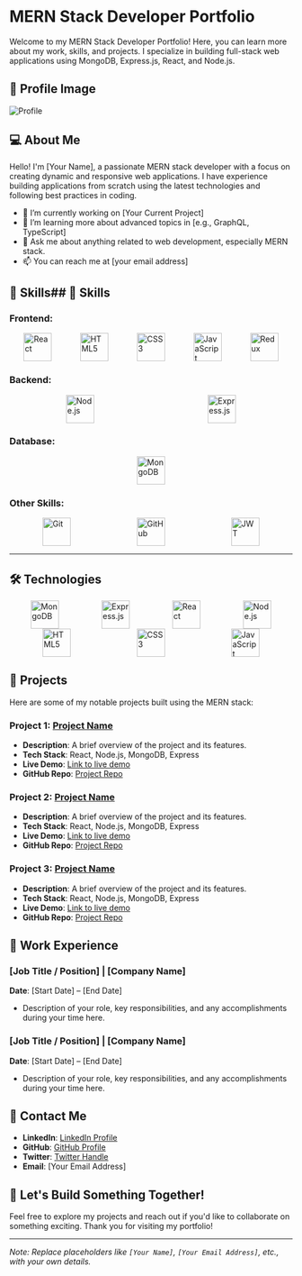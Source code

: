 # MERN Stack Developer Portfolio

Welcome to my MERN Stack Developer Portfolio! Here, you can learn more about my work, skills, and projects. I specialize in building full-stack web applications using MongoDB, Express.js, React, and Node.js.

## 📸 Profile Image

![Profile](./images/profile.jpg)

## 💻 About Me

Hello! I'm [Your Name], a passionate MERN stack developer with a focus on creating dynamic and responsive web applications. I have experience building applications from scratch using the latest technologies and following best practices in coding.

- 🔭 I’m currently working on [Your Current Project]
- 🌱 I’m learning more about advanced topics in [e.g., GraphQL, TypeScript]
- 💬 Ask me about anything related to web development, especially MERN stack.
- 📫 You can reach me at [your email address]

## 🚀 Skills## 🚀 Skills

### Frontend:
<div style="display: flex; justify-content: space-around;">
  <img src="images/icons/react.svg" alt="React" width="50" height="50" title="React"/>
  <img src="images/icons/html5.svg" alt="HTML5" width="50" height="50" title="HTML5"/>
  <img src="images/icons/css3.svg" alt="CSS3" width="50" height="50" title="CSS3"/>
  <img src="images/icons/js.svg" alt="JavaScript" width="50" height="50" title="JavaScript"/>
  <img src="images/icons/redux.svg" alt="Redux" width="50" height="50" title="Redux"/>
</div>

### Backend:
<div style="display: flex; justify-content: space-around;">
  <img src="images/icons/nodejs.svg" alt="Node.js" width="50" height="50" title="Node.js"/>
  <img src="images/icons/express.svg" alt="Express.js" width="50" height="50" title="Express.js"/>
</div>

### Database:
<div style="display: flex; justify-content: space-around;">
  <img src="images/icons/mongodb.svg" alt="MongoDB" width="50" height="50" title="MongoDB"/>
</div>

### Other Skills:
<div style="display: flex; justify-content: space-around;">
  <img src="images/icons/git.svg" alt="Git" width="50" height="50" title="Git"/>
  <img src="images/icons/github.svg" alt="GitHub" width="50" height="50" title="GitHub"/>
  <img src="images/icons/jwt.svg" alt="JWT" width="50" height="50" title="JWT"/>
</div>

---

## 🛠️ Technologies

<div style="display: flex; justify-content: space-around;">
  <img src="images/icons/mongodb.svg" alt="MongoDB" width="50" height="50" title="MongoDB"/>
  <img src="images/icons/express.svg" alt="Express.js" width="50" height="50" title="Express.js"/>
  <img src="images/icons/react.svg" alt="React" width="50" height="50" title="React"/>
  <img src="images/icons/nodejs.svg" alt="Node.js" width="50" height="50" title="Node.js"/>
</div>

<div style="display: flex; justify-content: space-around;">
  <img src="images/icons/html5.svg" alt="HTML5" width="50" height="50" title="HTML5"/>
  <img src="images/icons/css3.svg" alt="CSS3" width="50" height="50" title="CSS3"/>
  <img src="images/icons/js.svg" alt="JavaScript" width="50" height="50" title="JavaScript"/>
</div>

## 📂 Projects

Here are some of my notable projects built using the MERN stack:

### Project 1: **[Project Name](link-to-project)**
- **Description**: A brief overview of the project and its features.
- **Tech Stack**: React, Node.js, MongoDB, Express
- **Live Demo**: [Link to live demo](#)
- **GitHub Repo**: [Project Repo](#)

### Project 2: **[Project Name](link-to-project)**
- **Description**: A brief overview of the project and its features.
- **Tech Stack**: React, Node.js, MongoDB, Express
- **Live Demo**: [Link to live demo](#)
- **GitHub Repo**: [Project Repo](#)

### Project 3: **[Project Name](link-to-project)**
- **Description**: A brief overview of the project and its features.
- **Tech Stack**: React, Node.js, MongoDB, Express
- **Live Demo**: [Link to live demo](#)
- **GitHub Repo**: [Project Repo](#)

## 💼 Work Experience

### [Job Title / Position] | [Company Name]
**Date**: [Start Date] – [End Date]
- Description of your role, key responsibilities, and any accomplishments during your time here.

### [Job Title / Position] | [Company Name]
**Date**: [Start Date] – [End Date]
- Description of your role, key responsibilities, and any accomplishments during your time here.

## 🔗 Contact Me

- **LinkedIn**: [LinkedIn Profile](#)
- **GitHub**: [GitHub Profile](#)
- **Twitter**: [Twitter Handle](#)
- **Email**: [Your Email Address]

## 🚀 Let's Build Something Together!

Feel free to explore my projects and reach out if you'd like to collaborate on something exciting. Thank you for visiting my portfolio!

---

*Note: Replace placeholders like `[Your Name]`, `[Your Email Address]`, etc., with your own details.*

